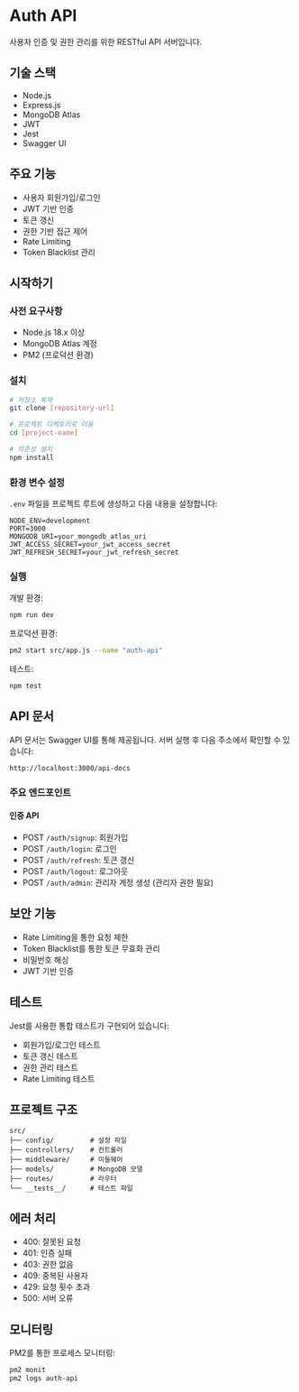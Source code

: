 # Auth API

사용자 인증 및 권한 관리를 위한 RESTful API 서버입니다.

## 기술 스택

- Node.js
- Express.js
- MongoDB Atlas
- JWT
- Jest
- Swagger UI

## 주요 기능

- 사용자 회원가입/로그인
- JWT 기반 인증
- 토큰 갱신
- 권한 기반 접근 제어
- Rate Limiting
- Token Blacklist 관리

## 시작하기

### 사전 요구사항

- Node.js 18.x 이상
- MongoDB Atlas 계정
- PM2 (프로덕션 환경)

### 설치

```bash
# 저장소 복제
git clone [repository-url]

# 프로젝트 디렉토리로 이동
cd [project-name]

# 의존성 설치
npm install
```

### 환경 변수 설정

`.env` 파일을 프로젝트 루트에 생성하고 다음 내용을 설정합니다:

```
NODE_ENV=development
PORT=3000
MONGODB_URI=your_mongodb_atlas_uri
JWT_ACCESS_SECRET=your_jwt_access_secret
JWT_REFRESH_SECRET=your_jwt_refresh_secret
```

### 실행

개발 환경:

```bash
npm run dev
```

프로덕션 환경:

```bash
pm2 start src/app.js --name "auth-api"
```

테스트:

```bash
npm test
```

## API 문서

API 문서는 Swagger UI를 통해 제공됩니다.
서버 실행 후 다음 주소에서 확인할 수 있습니다:

```
http://localhost:3000/api-docs
```

### 주요 엔드포인트

#### 인증 API

- POST `/auth/signup`: 회원가입
- POST `/auth/login`: 로그인
- POST `/auth/refresh`: 토큰 갱신
- POST `/auth/logout`: 로그아웃
- POST `/auth/admin`: 관리자 계정 생성 (관리자 권한 필요)

## 보안 기능

- Rate Limiting을 통한 요청 제한
- Token Blacklist를 통한 토큰 무효화 관리
- 비밀번호 해싱
- JWT 기반 인증

## 테스트

Jest를 사용한 통합 테스트가 구현되어 있습니다:

- 회원가입/로그인 테스트
- 토큰 갱신 테스트
- 권한 관리 테스트
- Rate Limiting 테스트

## 프로젝트 구조

```
src/
├── config/         # 설정 파일
├── controllers/    # 컨트롤러
├── middleware/     # 미들웨어
├── models/         # MongoDB 모델
├── routes/         # 라우터
└── __tests__/      # 테스트 파일
```

## 에러 처리

- 400: 잘못된 요청
- 401: 인증 실패
- 403: 권한 없음
- 409: 중복된 사용자
- 429: 요청 횟수 초과
- 500: 서버 오류

## 모니터링

PM2를 통한 프로세스 모니터링:

```bash
pm2 monit
pm2 logs auth-api
```
